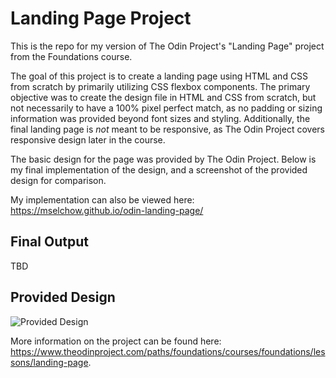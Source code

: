 # Landing Page Project

This is the repo for my version of The Odin Project's "Landing Page" project from the Foundations course.

The goal of this project is to create a landing page using HTML and CSS from scratch by primarily utilizing CSS flexbox components. The primary objective was to create the design file in HTML and CSS from scratch, but not necessarily to have a 100% pixel perfect match, as no padding or sizing information was provided beyond font sizes and styling. Additionally, the final landing page is _not_ meant to be responsive, as The Odin Project covers responsive design later in the course.

The basic design for the page was provided by The Odin Project. Below is my final implementation of the design, and a screenshot of the provided design for comparison.

My implementation can also be viewed here: https://mselchow.github.io/odin-landing-page/

## Final Output

TBD

## Provided Design

![Provided Design](https://cdn.statically.io/gh/TheOdinProject/curriculum/main/foundations/html_css/project/odin-project.png)

More information on the project can be found here: https://www.theodinproject.com/paths/foundations/courses/foundations/lessons/landing-page.
